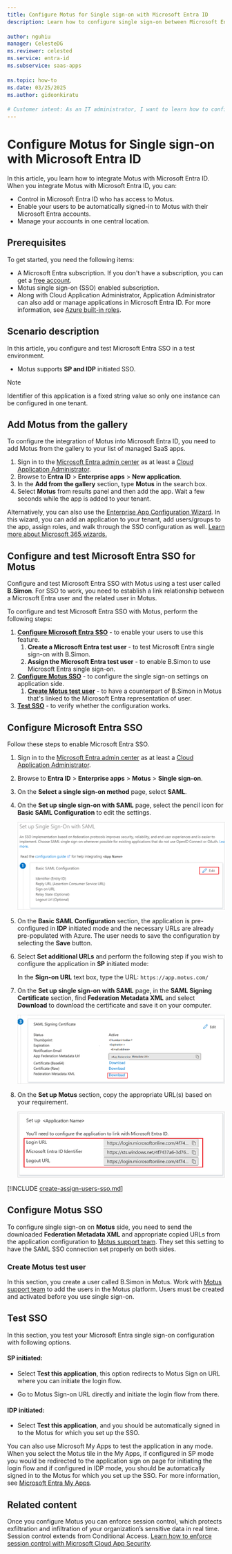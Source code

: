 ```yaml
---
title: Configure Motus for Single sign-on with Microsoft Entra ID
description: Learn how to configure single sign-on between Microsoft Entra ID and Motus.

author: nguhiu
manager: CelesteDG
ms.reviewer: celested
ms.service: entra-id
ms.subservice: saas-apps

ms.topic: how-to
ms.date: 03/25/2025
ms.author: gideonkiratu

# Customer intent: As an IT administrator, I want to learn how to configure single sign-on between Microsoft Entra ID and Motus so that I can control who has access to Motus, enable automatic sign-in with Microsoft Entra accounts, and manage my accounts in one central location.
---
```


# Configure Motus for Single sign-on with Microsoft Entra ID

In this article,  you learn how to integrate Motus with Microsoft Entra ID. When you integrate Motus with Microsoft Entra ID, you can:

* Control in Microsoft Entra ID who has access to Motus.
* Enable your users to be automatically signed-in to Motus with their Microsoft Entra accounts.
* Manage your accounts in one central location.

## Prerequisites

To get started, you need the following items:

* A Microsoft Entra subscription. If you don't have a subscription, you can get a [free account](https://azure.microsoft.com/free/).
* Motus single sign-on (SSO) enabled subscription.
* Along with Cloud Application Administrator, Application Administrator can also add or manage applications in Microsoft Entra ID.
For more information, see [Azure built-in roles](~/identity/role-based-access-control/permissions-reference.md).

## Scenario description

In this article,  you configure and test Microsoft Entra SSO in a test environment.

* Motus supports **SP and IDP** initiated SSO.

> [!NOTE]
> Identifier of this application is a fixed string value so only one instance can be configured in one tenant.

## Add Motus from the gallery

To configure the integration of Motus into Microsoft Entra ID, you need to add Motus from the gallery to your list of managed SaaS apps.

1. Sign in to the [Microsoft Entra admin center](https://entra.microsoft.com) as at least a [Cloud Application Administrator](~/identity/role-based-access-control/permissions-reference.md#cloud-application-administrator).
1. Browse to **Entra ID** > **Enterprise apps** > **New application**.
1. In the **Add from the gallery** section, type **Motus** in the search box.
1. Select **Motus** from results panel and then add the app. Wait a few seconds while the app is added to your tenant.

 Alternatively, you can also use the [Enterprise App Configuration Wizard](https://portal.office.com/AdminPortal/home?Q=Docs#/azureadappintegration). In this wizard, you can add an application to your tenant, add users/groups to the app, assign roles, and walk through the SSO configuration as well. [Learn more about Microsoft 365 wizards.](/microsoft-365/admin/misc/azure-ad-setup-guides)

<a name='configure-and-test-azure-ad-sso-for-motus'></a>

## Configure and test Microsoft Entra SSO for Motus

Configure and test Microsoft Entra SSO with Motus using a test user called **B.Simon**. For SSO to work, you need to establish a link relationship between a Microsoft Entra user and the related user in Motus.

To configure and test Microsoft Entra SSO with Motus, perform the following steps:

1. **[Configure Microsoft Entra SSO](#configure-azure-ad-sso)** - to enable your users to use this feature.
    1. **Create a Microsoft Entra test user** - to test Microsoft Entra single sign-on with B.Simon.
    1. **Assign the Microsoft Entra test user** - to enable B.Simon to use Microsoft Entra single sign-on.
1. **[Configure Motus SSO](#configure-motus-sso)** - to configure the single sign-on settings on application side.
    1. **[Create Motus test user](#create-motus-test-user)** - to have a counterpart of B.Simon in Motus that's linked to the Microsoft Entra representation of user.
1. **[Test SSO](#test-sso)** - to verify whether the configuration works.

<a name='configure-azure-ad-sso'></a>

## Configure Microsoft Entra SSO

Follow these steps to enable Microsoft Entra SSO.

1. Sign in to the [Microsoft Entra admin center](https://entra.microsoft.com) as at least a [Cloud Application Administrator](~/identity/role-based-access-control/permissions-reference.md#cloud-application-administrator).
1. Browse to **Entra ID** > **Enterprise apps** > **Motus** > **Single sign-on**.
1. On the **Select a single sign-on method** page, select **SAML**.
1. On the **Set up single sign-on with SAML** page, select the pencil icon for **Basic SAML Configuration** to edit the settings.

   ![Screenshot shows to edit Basic S A M L Configuration.](common/edit-urls.png "Basic Configuration")

1. On the **Basic SAML Configuration** section, the application is pre-configured in **IDP** initiated mode and the necessary URLs are already pre-populated with Azure. The user needs to save the configuration by selecting the **Save** button.

1. Select **Set additional URLs** and perform the following step if you wish to configure the application in **SP** initiated mode:

    In the **Sign-on URL** text box, type the URL:
    `https://app.motus.com/`

1. On the **Set up single sign-on with SAML** page, in the **SAML Signing Certificate** section,  find **Federation Metadata XML** and select **Download** to download the certificate and save it on your computer.

	![Screenshot shows the Certificate download link.](common/metadataxml.png "Certificate")

1. On the **Set up Motus** section, copy the appropriate URL(s) based on your requirement.

	![Screenshot shows to copy configuration appropriate U R L.](common/copy-configuration-urls.png "Metadata")

<a name='create-an-azure-ad-test-user'></a>

[!INCLUDE [create-assign-users-sso.md](~/identity/saas-apps/includes/create-assign-users-sso.md)]

## Configure Motus SSO

To configure single sign-on on **Motus** side, you need to send the downloaded **Federation Metadata XML** and appropriate copied URLs from the application configuration to [Motus support team](mailto:customercare@motus.com). They set this setting to have the SAML SSO connection set properly on both sides.

### Create Motus test user

In this section, you create a user called B.Simon in Motus. Work with [Motus support team](mailto:customercare@motus.com) to add the users in the Motus platform. Users must be created and activated before you use single sign-on.

## Test SSO 

In this section, you test your Microsoft Entra single sign-on configuration with following options. 

#### SP initiated:

* Select **Test this application**, this option redirects to Motus Sign on URL where you can initiate the login flow.  

* Go to Motus Sign-on URL directly and initiate the login flow from there.

#### IDP initiated:

* Select **Test this application**, and you should be automatically signed in to the Motus for which you set up the SSO. 

You can also use Microsoft My Apps to test the application in any mode. When you select the Motus tile in the My Apps, if configured in SP mode you would be redirected to the application sign on page for initiating the login flow and if configured in IDP mode, you should be automatically signed in to the Motus for which you set up the SSO. For more information, see [Microsoft Entra My Apps](/azure/active-directory/manage-apps/end-user-experiences#azure-ad-my-apps).

## Related content

Once you configure Motus you can enforce session control, which protects exfiltration and infiltration of your organization’s sensitive data in real time. Session control extends from Conditional Access. [Learn how to enforce session control with Microsoft Cloud App Security](/cloud-app-security/proxy-deployment-aad).
